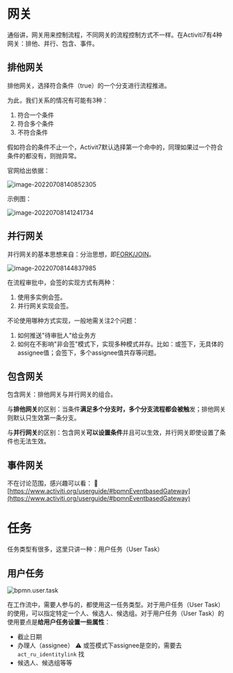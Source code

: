 # 网关

通俗讲，网关用来控制流程，不同网关的流程控制方式不一样。在Activiti7有4种网关：排他、并行、包含、事件。

## 排他网关

排他网关，选择符合条件（true）的一个分支进行流程推进。

为此，我们关系的情况有可能有3种：

1. 符合一个条件
2. 符合多个条件
3. 不符合条件

假如符合的条件不止一个，Activit7默认选择第一个命中的，同理如果过一个符合条件的都没有，则抛异常。

官网给出依据：

![image-20220708140852305](https://tva1.sinaimg.cn/large/008vxvgGly1h74vd1yv1fj30wk0cwwgt.jpg)

示例图：

![image-20220708141241734](https://tva1.sinaimg.cn/large/008vxvgGly1h74vd2ono3j30x00noaa1.jpg)



## 并行网关

并行网关的基本思想来自：分治思想，即[FORK/JOIN](https://en.wikipedia.org/wiki/Fork–join_model)。

![image-20220708144837985](https://tva1.sinaimg.cn/large/008vxvgGly1h74vd287adj30x40cyq3l.jpg)

在流程审批中，会签的实现方式有两种：

1. 使用多实例会签。
2. 并行网关实现会签。

不论使用哪种方式实现，一般地需关注2个问题：

1. 如何推送"待审批人"给业务方
2. 如何在不影响"非会签"模式下，实现多种模式并存。比如：或签下，无具体的assignee值；会签下，多个assignee值共存等问题。



## 包含网关

包含网关：排他网关与并行网关的组合。

与**排他网关**的区别：当条件**满足多个分支时，多个分支流程都会被触**发；排他网关则默认只生效第一条分支。

与**并行网关**的区别：包含网关**可以设置条件**并且可以生效，并行网关即使设置了条件也无法生效。

## 事件网关

不在讨论范围，感兴趣可以看：
🔗 [https://www.activiti.org/userguide/#bpmnEventbasedGateway](https://www.activiti.org/userguide/#bpmnEventbasedGateway)

# 任务

任务类型有很多，这里只讲一种：用户任务（User Task）

## 用户任务

![bpmn.user.task](https://tva1.sinaimg.cn/large/008vxvgGly1h74vd3csknj302t028jr6.jpg)

在工作流中，需要人参与的，都使用这一任务类型。对于用户任务（User Task）的使用，可以指定特定一个人、候选人、候选组。对于用户任务（User Task）的使用要点是**给用户任务设置一些属性**：

- 截止日期
- 办理人（assignee） ⚠️ 或签模式下assignee是空的，需要去 `act_ru_identitylink` 找
- 候选人、候选组等等